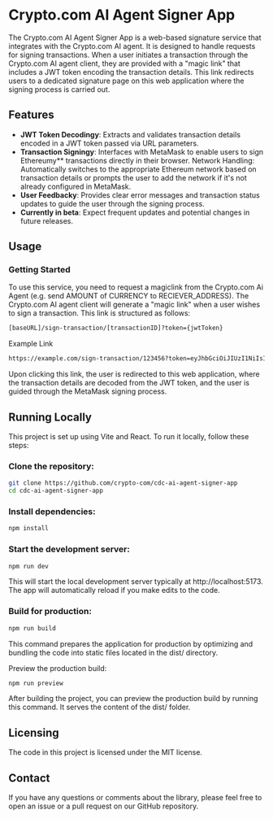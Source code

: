 # Crypto.com AI Agent Signer App

The Crypto.com AI Agent Signer App is a web-based signature service that integrates with the Crypto.com AI agent. It is designed to handle requests for signing transactions. When a user initiates a transaction through the Crypto.com AI agent client, they are provided with a "magic link" that includes a JWT token encoding the transaction details. This link redirects users to a dedicated signature page on this web application where the signing process is carried out.

## Features

- **JWT Token Decodingy**: Extracts and validates transaction details encoded in a JWT token passed via URL parameters.
- **Transaction Signingy**: Interfaces with MetaMask to enable users to sign Ethereumy\*\* transactions directly in their browser.
  Network Handling: Automatically switches to the appropriate Ethereum network based on transaction details or prompts the user to add the network if it's not already configured in MetaMask.
- **User Feedbacky**: Provides clear error messages and transaction status updates to guide the user through the signing process.
- **Currently in beta**: Expect frequent updates and potential changes in future releases.

## Usage

### Getting Started

To use this service, you need to request a magiclink from the Crypto.com Ai Agent (e.g. send AMOUNT of CURRENCY to RECIEVER_ADDRESS). The Crypto.com AI agent client will generate a "magic link" when a user wishes to sign a transaction. This link is structured as follows:

```bash
[baseURL]/sign-transaction/[transactionID]?token={jwtToken}
```

Example Link

```bash
https://example.com/sign-transaction/123456?token=eyJhbGciOiJIUzI1NiIsInR5cCI6IkpXVCJ9...
```

Upon clicking this link, the user is redirected to this web application, where the transaction details are decoded from the JWT token, and the user is guided through the MetaMask signing process.

## Running Locally

This project is set up using Vite and React. To run it locally, follow these steps:

### Clone the repository:

```bash
git clone https://github.com/crypto-com/cdc-ai-agent-signer-app
cd cdc-ai-agent-signer-app
```

### Install dependencies:

```bash
npm install
```

### Start the development server:

```bash
npm run dev
```

This will start the local development server typically at http://localhost:5173. The app will automatically reload if you make edits to the code.

### Build for production:

```bash
npm run build
```

This command prepares the application for production by optimizing and bundling the code into static files located in the dist/ directory.

Preview the production build:

```bash
npm run preview
```

After building the project, you can preview the production build by running this command. It serves the content of the dist/ folder.

## Licensing

The code in this project is licensed under the MIT license.

## Contact

If you have any questions or comments about the library, please feel free to open an issue or a pull request on our GitHub repository.
